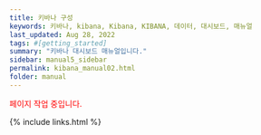 ```yaml
---
title: 키바나 구성
keywords: 키바나, kibana, Kibana, KIBANA, 데이터, 대시보드, 매뉴얼
last_updated: Aug 28, 2022
tags: #[getting_started]
summary: "키바나 대시보드 매뉴얼입니다."
sidebar: manual5_sidebar
permalink: kibana_manual02.html
folder: manual
---
```



<p style="color:red;">페이지 작업 중입니다.</p>


{% include links.html %}
